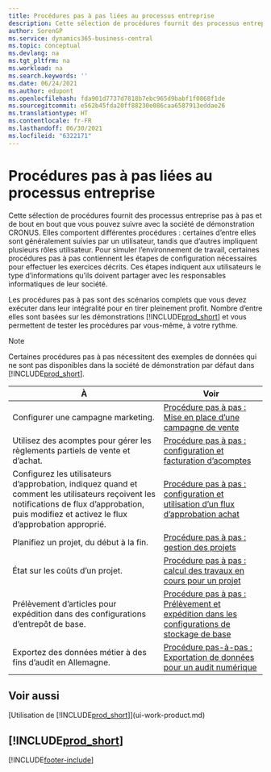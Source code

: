 ```yaml
---
title: Procédures pas à pas liées au processus entreprise
description: Cette sélection de procédures fournit des processus entreprise pas à pas et de bout en bout que vous pouvez suivre avec la société de démonstration CRONUS.
author: SorenGP
ms.service: dynamics365-business-central
ms.topic: conceptual
ms.devlang: na
ms.tgt_pltfrm: na
ms.workload: na
ms.search.keywords: ''
ms.date: 06/24/2021
ms.author: edupont
ms.openlocfilehash: fda901d7737d7818b7ebc965d9babf1f0868f1de
ms.sourcegitcommit: e562b45fda20ff88230e086caa6587913eddae26
ms.translationtype: HT
ms.contentlocale: fr-FR
ms.lasthandoff: 06/30/2021
ms.locfileid: "6322171"
---
```

# <a name="business-process-walkthroughs"></a>Procédures pas à pas liées au processus entreprise

Cette sélection de procédures fournit des processus entreprise pas à pas et de bout en bout que vous pouvez suivre avec la société de démonstration CRONUS. Elles comportent différentes procédures : certaines d’entre elles sont généralement suivies par un utilisateur, tandis que d’autres impliquent plusieurs rôles utilisateur. Pour simuler l’environnement de travail, certaines procédures pas à pas contiennent les étapes de configuration nécessaires pour effectuer les exercices décrits. Ces étapes indiquent aux utilisateurs le type d’informations qu’ils doivent partager avec les responsables informatiques de leur société.  

 Les procédures pas à pas sont des scénarios complets que vous devez exécuter dans leur intégralité pour en tirer pleinement profit. Nombre d’entre elles sont basées sur les démonstrations [!INCLUDE[prod_short](includes/prod_short.md)] et vous permettent de tester les procédures par vous-même, à votre rythme.  

> [!NOTE]
> Certaines procédures pas à pas nécessitent des exemples de données qui ne sont pas disponibles dans la société de démonstration par défaut dans [!INCLUDE[prod_short](includes/prod_short.md)]. <!--For more information, see [To create a company with complete sample data in a sandbox](across-how-create-sandbox-environment.md#to-create-a-company-with-complete-sample-data-in-a-sandbox). -->

|À|Voir|  
|--------|---------|  
|Configurer une campagne marketing.|[Procédure pas à pas : Mise en place d’une campagne de vente](walkthrough-conducting-a-sales-campaign.md)|  
|Utilisez des acomptes pour gérer les règlements partiels de vente et d’achat. <!-- **Requires complete sample data** --> |[Procédure pas à pas : configuration et facturation d’acomptes](walkthrough-setting-up-and-invoicing-sales-prepayments.md)|  
|Configurez les utilisateurs d’approbation, indiquez quand et comment les utilisateurs reçoivent les notifications de flux d’approbation, puis modifiez et activez le flux d’approbation approprié.|[Procédure pas à pas : configuration et utilisation d’un flux d’approbation achat](walkthrough-setting-up-and-using-a-purchase-approval-workflow.md)|  
|Planifiez un projet, du début à la fin. <!-- **Requires complete sample data** --> |[Procédure pas à pas : gestion des projets](walkthrough-managing-projects-with-jobs.md)|  
|État sur les coûts d’un projet. <!-- **Requires complete sample data** --> |[Procédure pas à pas : calcul des travaux en cours pour un projet](walkthrough-calculating-work-in-process-for-a-job.md)|  
|Prélèvement d’articles pour expédition dans des configurations d’entrepôt de base. <!-- **Requires complete sample data** --> |[Procédure pas à pas : Prélèvement et expédition dans les configurations de stockage de base](walkthrough-picking-and-shipping-in-basic-warehousing.md)|  
|Exportez des données métier à des fins d’audit en Allemagne.|[Procédure pas-à-pas : Exportation de données pour un audit numérique](LocalFunctionality/Germany/walkthrough-exporting-data-for-a-digital-audit.md)|

<!-- |Assemble and ship items that are customized on the sales order. **Requires complete sample data** |[Walkthrough: Selling, Assembling, and Shipping Kits](walkthrough-selling-assembling-and-shipping-kits.md)|   -->
<!-- |Plan supply orders to fulfill demand automatically. **Requires complete sample data** |[Walkthrough: Planning Supplies Automatically](walkthrough-planning-supplies-automatically.md)|   -->
<!-- |Plan supply orders to fulfill demand manually. **Requires complete sample data** |[Walkthrough: Planning Supplies Manually](walkthrough-planning-supplies-manually.md)|   -->
<!-- |Put received items away in basic warehouse configurations. **Requires complete sample data** |[Walkthrough: Receiving and Putting Away in Basic Warehouse Configurations](walkthrough-receiving-and-putting-away-in-basic-warehousing.md)|   -->
<!-- |Put received items away in advanced warehouse configurations. **Requires complete sample data**|[Walkthrough: Receiving and Putting Away in advanced warehouse configurations](walkthrough-receiving-and-putting-away-in-advanced-warehousing.md)|   -->
<!-- |Perform defects management. **Requires complete sample data** |[Walkthrough: Tracing Serial-Lot Numbers](walkthrough-tracing-serial-lot-numbers.md)| -->

## <a name="see-also"></a>Voir aussi

[Utilisation de [!INCLUDE[prod_short](includes/prod_short.md)]](ui-work-product.md)  

## [!INCLUDE[prod_short](includes/free_trial_md.md)]  


[!INCLUDE[footer-include](includes/footer-banner.md)]
